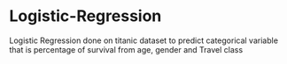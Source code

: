 # Logistic-Regression
 
 Logistic Regression done on titanic dataset to predict categorical variable that is percentage of survival from age, gender and Travel class
